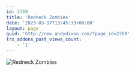 ```yaml
---
id: 2769
title: 'Redneck Zombies'
date: '2023-03-17T13:45:33+00:00'
layout: page
guid: 'http://new.andydixon.com/?page_id=2769'
trx_addons_post_views_count:
    - '1'
---
```


![Redneck Zombies](https://i0.wp.com/assets.g8x2.ldn.idrivee2-23.com/posters/Redneck%20Zombies%2001.jpg?w=1200&ssl=1 "Redneck Zombies")
